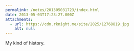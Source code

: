 ```yaml
---
permalink: /notes/201305031723/index.html
date: 2013-05-03T17:23:27.000Z
attachments:
  - url: https://cdn.rknight.me/site/2025/12768819.jpg
    alt: null
---
```


My kind of history.
